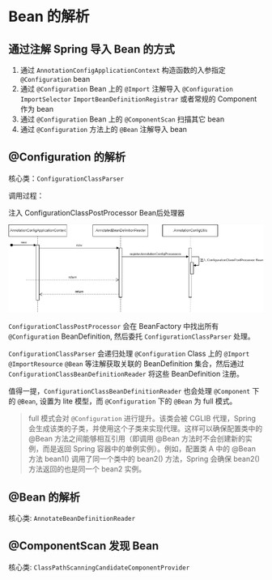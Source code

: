 # Bean 的解析

## 通过注解 Spring 导入 Bean 的方式

1. 通过 `AnnotationConfigApplicationContext` 构造函数的入参指定 `@Configuration` bean
2. 通过 `@Configuration` Bean 上的 `@Import` 注解导入 `@Configuration` `ImportSelector` `ImportBeanDefinitionRegistrar` 或者常规的 Component 作为 bean
3. 通过 `@Configuration` Bean 上的 `@ComponentScan` 扫描其它 bean
4. 通过 `@Configuration` 方法上的 `@Bean` 注解导入 bean


## @Configuration 的解析

核心类：`ConfigurationClassParser`

调用过程：

注入 ConfigurationClassPostProcessor Bean后处理器

![](../images/spring-configuration-class-parse.png) 

`ConfigurationClassPostProcessor` 会在 BeanFactory 中找出所有 `@Configuration` BeanDefinition, 然后委托 `ConfigurationClassParser` 处理。

`ConfigurationClassParser` 会递归处理 `@Configuration` Class 上的 `@Import` `@ImportResource` `@Bean` 等注解获取关联的 BeanDefinition 集合，然后通过 `ConfigurationClassBeanDefinitionReader` 将这些 BeanDefinition 注册。

值得一提，`ConfigurationClassBeanDefinitionReader` 也会处理 `@Component` 下的 `@Bean`, 设置为 lite 模型，而 `@Configuration` 下的 `@Bean` 为 full 模式。 

> full 模式会对 `@Configuration` 进行提升。该类会被 CGLIB 代理，Spring 会生成该类的子类，并使用这个子类来实现代理。这样可以确保配置类中的 @Bean 方法之间能够相互引用（即调用 @Bean 方法时不会创建新的实例，而是返回 Spring 容器中的单例实例）。例如，配置类 A 中的 @Bean 方法 bean1() 调用了同一个类中的 bean2() 方法，Spring 会确保 bean2() 方法返回的也是同一个 bean2 实例。

## @Bean 的解析

核心类: `AnnotateBeanDefinitionReader`

## @ComponentScan 发现 Bean

核心类: `ClassPathScanningCandidateComponentProvider`





